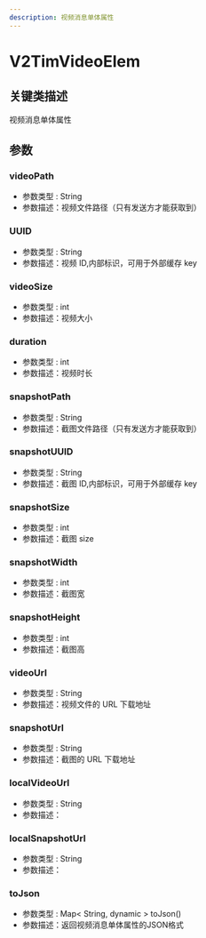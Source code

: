 ```yaml
---
description: 视频消息单体属性
---
```


# V2TimVideoElem

## 关键类描述

视频消息单体属性

## 参数

### videoPath

* 参数类型 : String
* 参数描述：视频文件路径（只有发送方才能获取到）

### UUID

* 参数类型 : String
* 参数描述：视频 ID,内部标识，可用于外部缓存 key

### videoSize

* 参数类型 : int
* 参数描述：视频大小

### duration

* 参数类型 : int
* 参数描述：视频时长

### snapshotPath

* 参数类型 : String
* 参数描述：截图文件路径（只有发送方才能获取到）

### snapshotUUID

* 参数类型 : String
* 参数描述：截图 ID,内部标识，可用于外部缓存 key

### snapshotSize

* 参数类型 : int
* 参数描述：截图 size

### snapshotWidth

* 参数类型 : int
* 参数描述：截图宽

### snapshotHeight

* 参数类型 : int
* 参数描述：截图高

### videoUrl

* 参数类型 : String
* 参数描述：视频文件的 URL 下载地址

### snapshotUrl

* 参数类型 : String
* 参数描述：截图的 URL 下载地址

### localVideoUrl

* 参数类型 : String
* 参数描述：

### localSnapshotUrl

* 参数类型 : String
* 参数描述：

### toJson

* 参数类型 : Map< String, dynamic > toJson()
* 参数描述：返回视频消息单体属性的JSON格式

